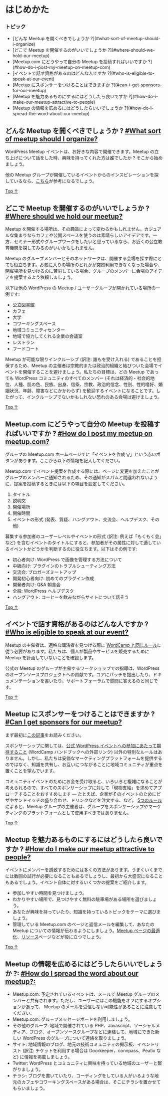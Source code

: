 <!-- # Getting Started -->
# はじめかた

<!-- ### Topics -->
### トピック

*   <!-- [What sort of meetup should I organize?] -->[どんな Meetup を開くべきでしょうか ?](#what-sort-of-meetup-should-i-organize)
*   <!-- [Where should we hold our meetup?] -->[どこで Meetup を開催するのがいいでしょうか ?](#where-should-we-hold-our-meetup)
*   <!-- [How do I post my meetup on meetup.com?] -->[Meetup.com にどうやって自分の Meetup を投稿すればいいですか ?](#how-do-i-post-my-meetup-on-meetup-com)
*   <!-- [Who is eligible to speak at our event?] -->[イベントで話す資格があるのはどんな人ですか ?](#who-is-eligible-to-speak-at-our-event)
*   <!-- [Can I get sponsors for our meetup?] -->[Meetup にスポンサーをつけることはできますか ?](#can-i-get-sponsors-for-our-meetup)
*   <!-- [How do I make our meetup attractive to people?] -->[Meetup を魅力あるものにするにはどうしたら良いですか ?](#how-do-i-make-our-meetup-attractive-to-people)
*   <!-- [How do I spread the word about our meetup?:] -->[Meetup の情報を広めるにはどうしたらいいでしょうか ?](#how-do-i-spread-the-word-about-our-meetup)

<!-- ## What sort of meetup should I organize? [#What sort of meetup should I organize?](#what-sort-of-meetup-should-i-organize) -->
## どんな Meetup を開くべきでしょうか ? [#What sort of meetup should I organize?](#what-sort-of-meetup-should-i-organize)

<!-- Your WordPress meetup event can be anything you like. Who are the people you have talked to about setting up your meetup interested in? Start there. -->
WordPress Meetup イベントは、お好きな内容で開催できます。Meetup の立ち上げについて話をした時、興味を持ってくれた方は誰でしたか ? そこから始めましょう。

<!-- If you are looking for inspiration about the kinds of meetups that people host, [here are some ideas](https://make.wordpress.org/community/handbook/meetup-organizer/event-formats/). -->
他の Meetup グループが開催しているイベントからのインスピレーションを探しているなら、[こちら](https://make.wordpress.org/community/handbook/meetup-organizer/event-formats/)が参考になるでしょう。

[Top ↑](#top)

<!-- ## Where should we hold our meetup? [#Where should we hold our meetup?](#where-should-we-hold-our-meetup) -->
## どこで Meetup を開催するのがいいでしょうか ? [#Where should we hold our meetup?](#where-should-we-hold-our-meetup)

<!-- Where you hold your meetup will depend on the kind of meetup you have. If it’s a casual hangout, then coffee shops and public spaces are a great idea. If you are keen on doing some educational or informational meetups, you may want to look at your city or town’s public education locations. -->
Meetup を開催する場所は、その趣旨によって変わるかもしれません。カジュアルな集まりならカフェや公開スペースを使うのは素晴らしいアイデアです。一方、セミナー形式やグループワークをしたいと思っているなら、お近くの公立教育機関を探してみるのがいいかもしれません。

<!-- Your meetup group members and their network of contacts can be a great resource for meetup venues; ask group members to suggest venue ideas for future gatherings if one of your favorite spots suddenly becomes unavailable or if you’re struggling to find somewhere to meet. -->
Meetup のグループメンバーとそのネットワークは、開催する会場を探す際にとても役立ちます。お気に入りの場所のどれかが突然利用できなくなった場合や、開催場所を見つけるのに苦労している場合、グループのメンバーに会場のアイデアを提案するよう依頼しましょう。

<!-- Here are some locations that other WordPress meetup/user groups have found work for them: -->
以下は他の WordPress の Meetup / ユーザーグループが開かれている場所の一例です:

<!-- *   public library
*   coffee shop
*   community college
*   state university
*   co-office/co-working space
*   community center
*   the conference room of a friendly local business
*   restaurant
*   food court at a mall -->
*   公立図書館
*   カフェ
*   大学
*   コワーキングスペース
*   地域コミュニティセンター
*   地域で協力してくれる企業の会議室
*   レストラン
*   フードコート

<!-- To ensure that meetups are as inclusive as possible, we now ask organizers to avoid holding events at venues that have ties to religious or political organizations. Our goal is for any event to be welcoming for every member of the WordPress community (regardless of economic or social status, race, color, ethnic origin, national origin, creed, religion, political belief, gender, sexual orientation, marital status, age, or disability), and thus we avoid venues with affiliations that might not be inclusive. -->
Meetup が可能な限りインクルーシブ (訳注: 誰もを受け入れる) であることを担保するため、Meetup の主催者は宗教的または政治的組織と結びついた会場でイベントを開催することを避けましょう。私たちの目標は、どの Meetup であっても WordPress コミュニティのすべてのメンバー (それは経済的・社会的地位、人種、肌の色、民族、出身、信条、宗教、政治的信念、性別、性的嗜好、婚姻状況、年齢、障害などにかかわらず) を歓迎するイベントになることです。したがって、インクルーシブでないかもしれない恐れのある会場は避けましょう。

[Top ↑](#top)

<!-- ## How do I post my meetup on meetup.com? [#How do I post my meetup on meetup.com?](#how-do-i-post-my-meetup-on-meetup-com) -->
## Meetup.com にどうやって自分の Meetup を投稿すればいいですか ? [#How do I post my meetup on meetup.com?](#how-do-i-post-my-meetup-on-meetup-com)

<!-- In the center column of your group’s meetup.com home page just below the title of your group you will see a plus sign (+) and the text “Suggest a new meetup”. Select that and complete the following information. -->
グループの Meetup.com ホームページでに「イベントを作成 ⋁」という赤いボタンがあります。ここから以下の情報を記入してください。

<!-- Because meetup.com will update your members as you make adjustments to the page, in order to help the group retain a non-“spammy” feel, we ask that you have the following items ready to go when you post your suggestion. -->
Meetup.com でイベント提案を作成する際には、ページに変更を加えたことがグループのメンバーに通知されるため、その通知がスパムと間違われないように、提案を投稿するときには以下の項目を設定してください。

<!-- 1.  Title
2.  Description
3.  Location
4.  Time duration
5.  Event Type (Presentation, Q&A, Hangout, Social, Help Desk, Other) -->
1.  タイトル
2.  説明文
3.  開催場所
4.  開催時間
5.  イベントの形式 (発表、質疑、ハングアウト、交流会、ヘルプデスク、その他)

<!-- Here are some suggestions for event title formats that start with a targeted user level or event type to help your members quickly decide if the event is for them: -->
募集する参加者のユーザーレベルやイベントの形式 (訳注: 例えば「もくもく会」など) を含むイベントのタイトルにすると、参加者がその属性に対して適しているイベントかどうかを判断するのに役立ちます。以下はその例です:

<!-- *   Beginner: Managing images in WordPress
*   Intermediate: How to troubleshoot a plugin
*   Social: Bloggers meet and greet
*   Developer Beginner: Building your first plugin
*   Developer: Breakfast with Q&A
*   All Levels: WordPress Help Desk
*   Hangout: Let’s chat about our sites over coffee -->
*   初心者向け: WordPress で画像を管理する方法について
*   中級向け: プラグインのトラブルシューティング方法
*   交流会: ブロガーズミートアップ
*   開発初心者向け: 初めてのプラグイン作成
*   開発者向け: Q&A 朝食会
*   全般: WordPress ヘルプデスク
*   ハングアウト: コーヒーを飲みながらサイトについて話そう

[Top ↑](#top)

<!-- ## Who is eligible to speak at our event? [#Who is eligible to speak at our event?](#who-is-eligible-to-speak-at-our-event) -->
## イベントで話す資格があるのはどんな人ですか ? [#Who is eligible to speak at our event?](#who-is-eligible-to-speak-at-our-event)

<!-- Event organizers for meetups should [follow the same rules as WordCamp](https://make.wordpress.org/community/handbook/wordcamp-organizer-handbook/planning-details/speakers/) when finding eligible speakers. We do ask that individuals do not schedule meetups in order to sell products or services. -->
Meetup の主催者は、適格な講演者を見つける際に [WordCamp と同じルール](https://make.wordpress.org/community/handbook/wordcamp-organizer-handbook/planning-details/speakers/)に従う必要があります。私たちは、個人が製品やサービスを販売するために Meetup を計画していないことを確認します。

<!-- Teaching a workshop organized by an official meetup group is a contribution to the WordPress open source project, just like submitting a patch to core, writing documentation for the codex, or answering questions in the support forums. -->
公式の Meetup のグループが主催するワークショップでの指導は、WordPress のオープンソースプロジェクトへの貢献です。コアにパッチを提出したり、ドキュメンテーションを書いたり、サポートフォーラムで質問に答えるのと同じです。

[Top ↑](#top)

<!-- ## Can I get sponsors for our meetup? [#Can I get sponsors for our meetup?](#can-i-get-sponsors-for-our-meetup) -->
## Meetup にスポンサーをつけることはできますか ? [#Can I get sponsors for our meetup?](#can-i-get-sponsors-for-our-meetup)

<!-- Please read the [following post before you continue](https://make.wordpress.org/community/2014/05/07/meetup-sponsorships-and-other-local-community-stuff/). -->
まず最初に[この記事](https://make.wordpress.org/community/2014/05/07/meetup-sponsorships-and-other-local-community-stuff/)をお読みください。

<!-- There are no specific rules around sponsorship, other than [the set of expectations for participation with official WordPress events](https://make.wordpress.org/community/handbook/wordcamp-organizer-handbook/become-an-organizer/representing-wordpress/) (External link to WordCamp handbook). However, we want local communities to focus on sharing knowledge and connecting with each other, not on providing a cheap marketing platform. -->
スポンサーシップに関しては、[公式 WordPress イベントへの参加にあたって期待すること](https://make.wordpress.org/community/handbook/wordcamp-organizer-handbook/become-an-organizer/representing-wordpress/) (WordCamp ハンドブックへの外部リンク) 以外の特別なルールはありません。しかし、私たちは安価なマーケティングプラットフォームを提供するのではなく、知識を共有し、お互いにつながることに地域コミュニティが重点を置くことを望んでいます。

<!-- Handling money for a community event can get complicated quickly (taxes! transparency!), so we suggest that any and all sponsorship be approached as “in-kind” — for example, when a company sponsors by ordering pizzas or a sandwich platter for a certain event. Meetup group organizers should not use the group as a sponsorship/marketing platform, according to the [five good-faith rules](https://make.wordpress.org/community/handbook/meetup-organizer/meetup-program-basics/#the-five-good-faith-rules). -->
コミュニティイベントのためにお金を受け取ると、いろいろと複雑になることが考えられるので、すべてのスポンサーシップに対して「現物支給」を求めてアプローチすることをおすすめします — たとえば、企業がそのイベントのためにピザやサンドイッチの盛り合わせ、ドリンクなどを注文する、など。
 [5つのルール](https://make.wordpress.org/community/handbook/meetup-organizer/meetup-program-basics/#the-five-good-faith-rules)によると、Meetup グループの主催者は、グループをスポンサーシップやマーケティングのプラットフォームとして使用すべきではありません。

[Top ↑](#top)

<!-- ## How do I make our meetup attractive to people? [#How do I make our meetup attractive to people?](#how-do-i-make-our-meetup-attractive-to-people) -->
## Meetup を魅力あるものにするにはどうしたら良いですか ? [#How do I make our meetup attractive to people?](#how-do-i-make-our-meetup-attractive-to-people)

<!-- There are many ways to help attract members to your event. Please keep in mind that it may take one or two tries to gain traction while others may be a smash hit from the start. Some suggestions for the event itself: -->
イベントにメンバーを誘致するためには多くの方法があります。うまくいくまでには数回の試行が必要になることもあるでしょうし、最初から大盛況になることもあるでしょう。イベント自体に対するいくつかの提案をご紹介します。

<!-- *   Find a time when people can attend.
*   Choose a location that is easy to find and has easy or free parking.
*   If you select a topic choose one that you are interested in or knowledgeable about.
*   Optimize your meetup.com page/s and welcome email to give people great information about your meetup There are [more ideas on how to do that](https://make.wordpress.org/community/handbook/meetup-organizer/getting-started/optimizing-your-meetup-page/), and \[[resources to help you do that on this page here](https://make.wordpress.org/community/handbook/meetup-organizer/resources/)\] -->
*   参加しやすい時間を見つけましょう。
*   わかりやすい場所で、見つけやすく無料の駐車場がある場所を選びましょう。
*   あなたが興味を持っていたり、知識を持っているトピックをテーマに選びましょう。
*   管理している Meetup.com のページと返信メールを編集して、あなたの Meetup についての情報が伝わるようにしましょう。[Meetup ページの最適化](https://make.wordpress.org/community/handbook/meetup-organizer/getting-started/optimizing-your-meetup-page/)、[リソース](https://make.wordpress.org/community/handbook/meetup-organizer/resources/)ページなどが役に立つでしょう。

[Top ↑](#top)

<!-- ## How do I spread the word about our meetup?: [#How do I spread the word about our meetup?:](#how-do-i-spread-the-word-about-our-meetup) -->
## Meetup の情報を広めるにはどうしたらいいでしょうか ?: [#How do I spread the word about our meetup?:](#how-do-i-spread-the-word-about-our-meetup)

<!-- *   Meetup.com: Any scheduled events will be shared with the meetup group via email. Please keep in mind users have the option to turn this feature of meetup off and may not receive your meetup emails.
*   Meetup.com: group message board
*   Other Groups: contacting local PHP, Javascript, social media, blogging, or open source groups (etc) to tell them about a new WordPress group in town
*   Websites: city blogs, local tech community message boards or event listings
*   Twitter: connect with local users who have an interest in WordPress and community
*   Flyers: if there’s a local coffee shop where you see other people blogging or coding, put up a flyer there. Same thing with your local co-working space. -->
*   Meetup.com: 予定されているイベントは、メールで Meetup グループのメンバーと共有されます。ただし、ユーザーにはこの機能をオフにするオプションがあって、 Meetup のメールを受信しない可能性があることに注意してください。
*   Meetup.com: グループメッセージボードを利用しましょう。
*   その他のグループ: 地域で開催されている PHP、Javascript、ソーシャルメディア、ブログ、オープンソースグループなどに連絡して、地域にできた新しい WordPress のグループについて連絡を取りましょう。
*   サイト: 地域情報のブログ、地元の技術コミュニティの掲示板、イベントリスト (訳注: チケットを利用する場合は Doorkeeper、connpass、Peatix など) に情報を掲載しましょう。
*   Twitter: WordPress とコミュニティに興味を持っている地域のユーザーと繋がりましょう。
*   チラシ: ブログを書いていたり、コーディングをしている人がいるような地元のカフェやコワーキングスペースがある場合は、そこにチラシを置かせてもらいましょう。
